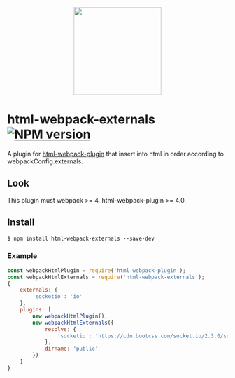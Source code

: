 <div align="center">
    <a href="https://github.com/webpack/webpack">
        <img width="200" height="200" src="https://webpack.js.org/assets/icon-square-big.svg">
    </a>
</div>

# html-webpack-externals [![NPM version](https://badge.fury.io/js/html-webpack-externals.svg)](http://badge.fury.io/js/html-webpack-externals)
A plugin for [html-webpack-plugin](https://github.com/jantimon/html-webpack-plugin) that insert into html in order according to webpackConfig.externals.

## Look
This plugin must webpack >= 4, html-webpack-plugin >= 4.0.

## Install
```shell
$ npm install html-webpack-externals --save-dev
```

### Example
```js
const webpackHtmlPlugin = require('html-webpack-plugin');
const webpackHtmlExternals = require('html-webpack-externals');
{
    externals: {
        'socketio': 'io'
    },
    plugins: [
        new webpackHtmlPlugin(),
        new webpackHtmlExternals({
            resolve: {
                'socketio': 'https://cdn.bootcss.com/socket.io/2.3.0/socket.io.slim.js'
            },
            dirname: 'public'
        })
    ]
}
```

